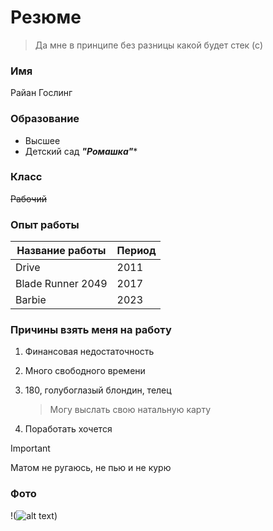 # Резюме #
> Да мне в принципе без разницы какой будет стек (с)

### Имя ###

Райан Гослинг

### Образование ### 

* Высшее
* Детский сад ***"Ромашка"****

### Класс ### 

~~Рабочий~~

### Опыт работы ### 
| Название работы | Период |
|-----------------|--------|
|Drive            | 2011   |
|Blade Runner 2049| 2017   |
|Barbie           | 2023   |


### Причины взять меня на работу ### 

1. Финансовая недостаточность

2. Много свободного времени 

3. 180, голубоглазый блондин, телец
   
      > Могу выслать свою натальную карту 

4. Поработать хочется 

>[!IMPORTANT]
>Матом не ругаюсь, не пью и не курю 

### Фото ### 

!(![alt text](https://i.pinimg.com/736x/bb/e1/42/bbe1424b6b72251d70fb51ab21d1224a.jpg))











